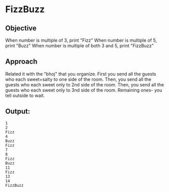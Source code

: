 # FizzBuzz
## Objective
When number is multiple of 3, print "Fizz"
When number is multiple of 5, print "Buzz"
When number is multiple of both 3 and 5, print "FizzBuzz"

## Approach
Related it with the "bhoj" that you organize. 
First you send all the guests who each sweet+salty to one side of the room.
Then, you send all the guests who each sweet only to 2nd side of the room.
Then, you send all the guests who each sweet only to 3nd side of the room.
Remaining ones- you tell outside to wait.

## Output:
```
1
2
Fizz
4
Buzz
Fizz
7
8
Fizz
Buzz
11
Fizz
13
14
FizzBuzz
```
